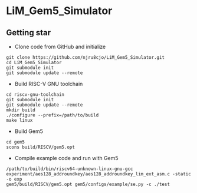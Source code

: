 # LiM_Gem5_Simulator
## Getting star
+ Clone code from GitHub and initialize
```bash=
git clone https://github.com/njru8cjo/LiM_Gem5_Simulator.git
cd LiM_Gem5_Simulator
git submodule init
git submodule update --remote
```
+ Build RISC-V GNU toolchain
```bash=
cd riscv-gnu-toolchain
git submodule init
git submodule update --remote
mkdir build
./configure --prefix=/path/to/build
make linux
```
+ Build Gem5
```bash=
cd gem5
scons build/RISCV/gem5.opt
```
+ Compile example code and run with Gem5
```bash=
/path/to/build/bin/riscv64-unknown-linux-gnu-gcc experiment/aes128_addroundkey/aes128_addroundkey_lim_ext_asm.c -static -o exp
gem5/build/RISCV/gem5.opt gem5/configs/example/se.py -c ./test
```
